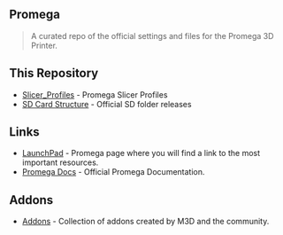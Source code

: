 
## Promega

> A curated repo of the official settings and files for the Promega 3D Printer.

## This Repository

* [Slicer_Profiles](https://github.com/PrintM3D/Promega/tree/devel/Slicer_Profiles) - Promega Slicer Profiles
* [SD Card Structure](https://github.com/PrintM3D/Promega/tree/devel/SD%20Card%20Structure) - Official SD folder releases

## Links

* [LaunchPad](http://launchpad.printm3d.com) - Promega page where you will find a link to the most important resources. 
* [Promega Docs](http://promega.printm3d.com) - Official Promega Documentation. 

## Addons
* [Addons](https://github.com/PrintM3D/Promega/tree/devel/addons) - Collection of addons created by M3D and the community.
